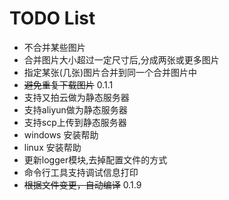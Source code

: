 TODO List
=========

* 不合并某些图片
* 合并图片大小超过一定尺寸后,分成两张或更多图片
* 指定某张(几张)图片合并到同一个合并图片中
* ~~避免重复下载图片~~ 0.1.1
* 支持又拍云做为静态服务器
* 支持aliyun做为静态服务器
* 支持scp上传到静态服务器
* windows 安装帮助
* linux 安装帮助
* 更新logger模块,去掉配置文件的方式
* 命令行工具支持调试信息打印
* ~~根据文件变更，自动编译~~ 0.1.9